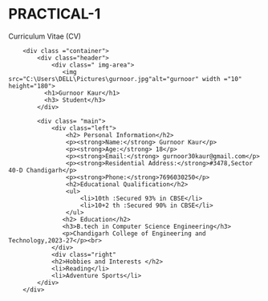 # PRACTICAL-1
<!DOCTYPE html>
<html lang ="en">
    <head>
        <meta charset="UTF-8"/>
        <meta http-equiv="X-UA-Compatible"content="IE=edge"/>
        <meta name="viewport" content="width=device-width",initial scale
        <h1>Curriculum Vitae (CV)</h1>
        <link rel="stylesheet" href="style.css">
    </head>
    <body>

        <div class ="container">
            <div class="header">
                <div class=" img-area">
                   <img src="C:\Users\DELL\Pictures\gurnoor.jpg"alt="gurnoor" width ="10" height="180">
              <h1>Gurnoor Kaur</h1>
              <h3> Student</h3>  
            </div>

            <div class= "main">
                <div class="left">
                    <h2> Personal Information</h2>
                    <p><strong>Name:</strong> Gurnoor Kaur</p>
                    <p><strong>Age:</strong> 18</p>
                    <p><strong>Email:</strong> gurnoor30kaur@gmail.com</p>
                    <p><strong>Residential Address:</strong>#3478,Sector 40-D Chandigarh</p>
                    <p><strong>Phone:</strong>7696030250</p>
                    <h2>Educational Qualification</h2>
                    <ul>
                        <li>10th :Secured 93% in CBSE</li>
                        <li>10+2 th :Secured 90% in CBSE</li>
                    </ul>
                   <h2> Education</h2>
                   <h3>B.tech in Computer Science Engineering</h3>
                   <p>Chandigarh College of Engineering and Technology,2023-27</p><br>
                </div>
                <div class="right"
                <h2>Hobbies and Interests </h2>
                <li>Reading</li>
                <li>Adventure Sports</li>
            </div>
        </div>


